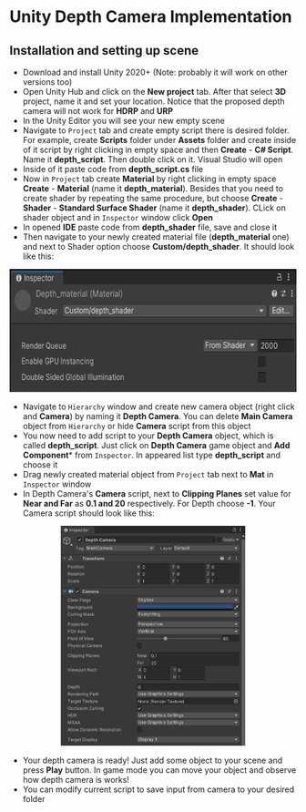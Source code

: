 # Unity Depth Camera Implementation
## Installation and setting up scene
* Download and install Unity 2020+ (Note: probably it will work on other versions too)
* Open Unity Hub and click on the **New project** tab. After that select **3D** project, name it and set your location. Notice that the proposed depth camera will not work for **HDRP** and **URP**
* In the Unity Editor you will see your new empty scene 
* Navigate to `Project` tab and create empty script there is desired folder. For example, create **Scripts** folder under **Assets** folder and create inside of it script by right clicking in empty space and then **Create** - **C# Script**. Name it **depth_script**. Then double click on it. Visual Studio will open
* Inside of it paste code from **depth_script.cs** file 
* Now in `Project` tab create **Material** by right clicking in empty space **Create** - **Material** (name it **depth_material**). Besides that you need to create shader by repeating the same procedure, but choose **Create** - **Shader** - **Standard Surface Shader** (name it **depth_shader**). CLick on shader object and in `Inspector` window click **Open**
* In opened **IDE** paste code from **depth_shader** file, save and close it
* Then navigate to your newly created material file (**depth_material** one) and next to Shader option choose **Custom/depth_shader**. It should look like this:

<p align="center">
  <img width="651" height="216" src="images/depth.png">
</p>

* Navigate to `Hierarchy` window and create new camera object (right click and **Camera**) by naming it **Depth Camera**. You can delete **Main Camera** object from `Hierarchy` or hide **Camera** script from this object
* You now need to add script to your **Depth Camera** object, which is called **depth_script**. Just click on **Depth Camera** game object and **Add Component*** from `Inspector`. In appeared list type **depth_script** and choose it
* Drag newly created material object from `Project` tab next to **Mat** in `Inspector` window
* In Depth Camera's **Camera** script, next to **Clipping Planes** set value for **Near and Far** as **0.1 and 20** respectively. For Depth choose **-1**. Your Camera script should look like this:

<p align="center">
  <img width="323.5" height="386" src="images/camera.png">
</p>

* Your depth camera is ready! Just add some object to your scene and press **Play** button. In game mode you can move your object and observe how depth camera is works!
* You can modify current script to save input from camera to your desired folder
